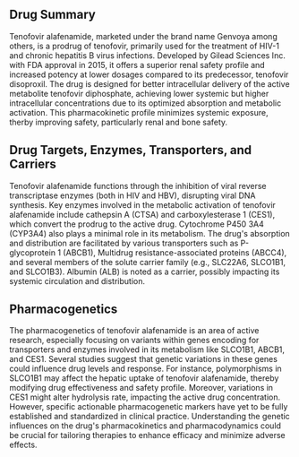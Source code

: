 ## Drug Summary
Tenofovir alafenamide, marketed under the brand name Genvoya among others, is a prodrug of tenofovir, primarily used for the treatment of HIV-1 and chronic hepatitis B virus infections. Developed by Gilead Sciences Inc. with FDA approval in 2015, it offers a superior renal safety profile and increased potency at lower dosages compared to its predecessor, tenofovir disoproxil. The drug is designed for better intracellular delivery of the active metabolite tenofovir diphosphate, achieving lower systemic but higher intracellular concentrations due to its optimized absorption and metabolic activation. This pharmacokinetic profile minimizes systemic exposure, therby improving safety, particularly renal and bone safety.

## Drug Targets, Enzymes, Transporters, and Carriers
Tenofovir alafenamide functions through the inhibition of viral reverse transcriptase enzymes (both in HIV and HBV), disrupting viral DNA synthesis. Key enzymes involved in the metabolic activation of tenofovir alafenamide include cathepsin A (CTSA) and carboxylesterase 1 (CES1), which convert the prodrug to the active drug. Cytochrome P450 3A4 (CYP3A4) also plays a minimal role in its metabolism. The drug's absorption and distribution are facilitated by various transporters such as P-glycoprotein 1 (ABCB1), Multidrug resistance-associated proteins (ABCC4), and several members of the solute carrier family (e.g., SLC22A6, SLCO1B1, and SLCO1B3). Albumin (ALB) is noted as a carrier, possibly impacting its systemic circulation and distribution.

## Pharmacogenetics
The pharmacogenetics of tenofovir alafenamide is an area of active research, especially focusing on variants within genes encoding for transporters and enzymes involved in its metabolism like SLCO1B1, ABCB1, and CES1. Several studies suggest that genetic variations in these genes could influence drug levels and response. For instance, polymorphisms in SLCO1B1 may affect the hepatic uptake of tenofovir alafenamide, thereby modifying drug effectiveness and safety profile. Moreover, variations in CES1 might alter hydrolysis rate, impacting the active drug concentration. However, specific actionable pharmacogenetic markers have yet to be fully established and standardized in clinical practice. Understanding the genetic influences on the drug's pharmacokinetics and pharmacodynamics could be crucial for tailoring therapies to enhance efficacy and minimize adverse effects.
